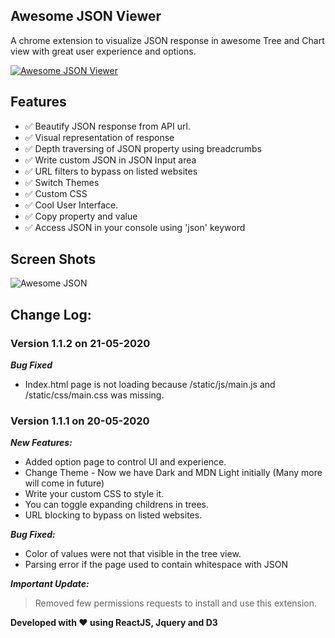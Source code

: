 ## Awesome JSON Viewer

A chrome extension to visualize JSON response in awesome Tree and Chart view with great user experience and options.

[![Awesome JSON Viewer](https://raw.githubusercontent.com/rbrahul/Smart-Webpage-Ruler/master/images/chrome.png)](https://chrome.google.com/webstore/detail/awesome-json/iemadiahhbebdklepanmkjenfdebfpfe)


## Features

* ✅ Beautify JSON response from API url.
* ✅ Visual representation of response
* ✅ Depth traversing of JSON property using breadcrumbs
* ✅ Write custom JSON in JSON Input area
* ✅ URL filters to bypass on listed websites
* ✅ Switch Themes
* ✅ Custom CSS
* ✅ Cool User Interface.
* ✅ Copy property and value 
* ✅ Access JSON in your console using 'json' keyword

## Screen Shots
![Awesome JSON](https://raw.githubusercontent.com/rbrahul/Awesome-JSON/master/awesome-json-slideshow.gif "Awesome JSON an awesome Chrome extension to assist development")

## Change Log: 
### Version 1.1.2 on  21-05-2020
***Bug Fixed***
  * Index.html page is not loading because /static/js/main.js and /static/css/main.css was missing.
  
### Version 1.1.1 on  20-05-2020
***New Features:***
  * Added option page to control UI and experience.
  * Change Theme - Now we have Dark and MDN Light initially (Many more will come in future)
  * Write your custom CSS to style it.
  * You can toggle expanding childrens in trees.
  * URL blocking to bypass on listed websites.

***Bug Fixed:***
* Color of values were not that visible in the tree view.
* Parsing error if the page used to contain whitespace with JSON

***Important Update:***
> Removed few permissions requests to install and use this extension.

**Developed with ♥ using ReactJS, Jquery and D3**
